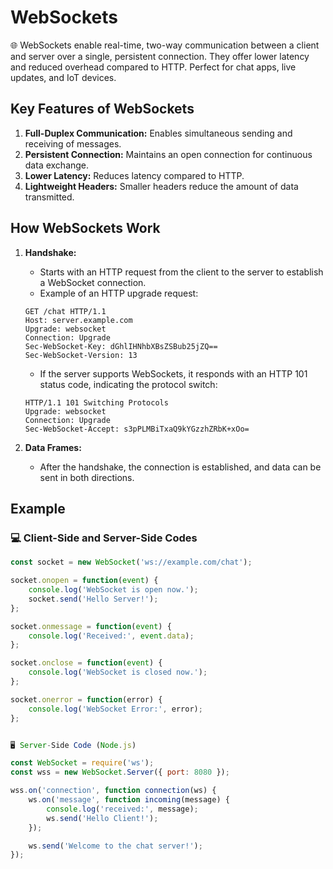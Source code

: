 # WebSockets

🌐 WebSockets enable real-time, two-way communication between a client and server over a single, persistent connection. They offer lower latency and reduced overhead compared to HTTP. Perfect for chat apps, live updates, and IoT devices.

## Key Features of WebSockets

1. **Full-Duplex Communication:** Enables simultaneous sending and receiving of messages.
2. **Persistent Connection:** Maintains an open connection for continuous data exchange.
3. **Lower Latency:** Reduces latency compared to HTTP.
4. **Lightweight Headers:** Smaller headers reduce the amount of data transmitted.

## How WebSockets Work

1. **Handshake:** 
    - Starts with an HTTP request from the client to the server to establish a WebSocket connection.
    - Example of an HTTP upgrade request:
    ```http
    GET /chat HTTP/1.1
    Host: server.example.com
    Upgrade: websocket
    Connection: Upgrade
    Sec-WebSocket-Key: dGhlIHNhbXBsZSBub25jZQ==
    Sec-WebSocket-Version: 13
    ```
    - If the server supports WebSockets, it responds with an HTTP 101 status code, indicating the protocol switch:
    ```http
    HTTP/1.1 101 Switching Protocols
    Upgrade: websocket
    Connection: Upgrade
    Sec-WebSocket-Accept: s3pPLMBiTxaQ9kYGzzhZRbK+xOo=
    ```

2. **Data Frames:**
    - After the handshake, the connection is established, and data can be sent in both directions.

## Example

### 💻 Client-Side and Server-Side Codes


```javascript
const socket = new WebSocket('ws://example.com/chat');

socket.onopen = function(event) {
    console.log('WebSocket is open now.');
    socket.send('Hello Server!');
};

socket.onmessage = function(event) {
    console.log('Received:', event.data);
};

socket.onclose = function(event) {
    console.log('WebSocket is closed now.');
};

socket.onerror = function(error) {
    console.log('WebSocket Error:', error);
};


🖥️ Server-Side Code (Node.js)

const WebSocket = require('ws');
const wss = new WebSocket.Server({ port: 8080 });

wss.on('connection', function connection(ws) {
    ws.on('message', function incoming(message) {
        console.log('received:', message);
        ws.send('Hello Client!');
    });

    ws.send('Welcome to the chat server!');
});

